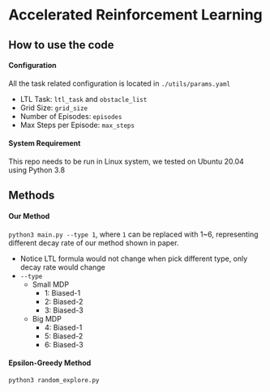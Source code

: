 # Accelerated Reinforcement Learning

## How to use the code 

#### Configuration
All the task related configuration is located in `./utils/params.yaml`
* LTL Task: `ltl_task` and `obstacle_list`
* Grid Size: `grid_size`
* Number of Episodes: `episodes`
* Max Steps per Episode: `max_steps`

#### System Requirement

This repo needs to be run in Linux system, we tested on Ubuntu 20.04 using Python 3.8

## Methods

#### Our Method

`python3 main.py --type 1`, where `1` can be replaced with 1~6, representing different decay rate of our method shown in paper.

* Notice LTL formula would not change when pick different type, only decay rate would change
* `--type`
    * Small MDP
        * 1: Biased-1
        * 2: Biased-2
        * 3: Biased-3
    * Big MDP
        * 4: Biased-1
        * 5: Biased-2
        * 6: Biased-3

#### Epsilon-Greedy Method

`python3 random_explore.py`
